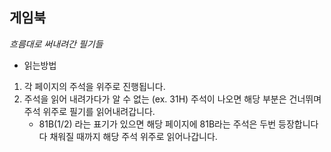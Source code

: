 ## 게임북   
*흐름대로 써내려간 필기들*
<br>

* 읽는방법   

1. 각 페이지의 주석을 위주로 진행됩니다.
2. 주석을 읽어 내려가다가 알 수 없는 (ex. 31H) 주석이 나오면 해당 부분은 건너뛰며 주석 위주로 필기를 읽어내려갑니다.
    + 81B(1/2) 라는 표기가 있으면 해당 페이지에 81B라는 주석은 두번 등장합니다 다 채워질 때까지 해당 주석 위주로 읽어나갑니다.